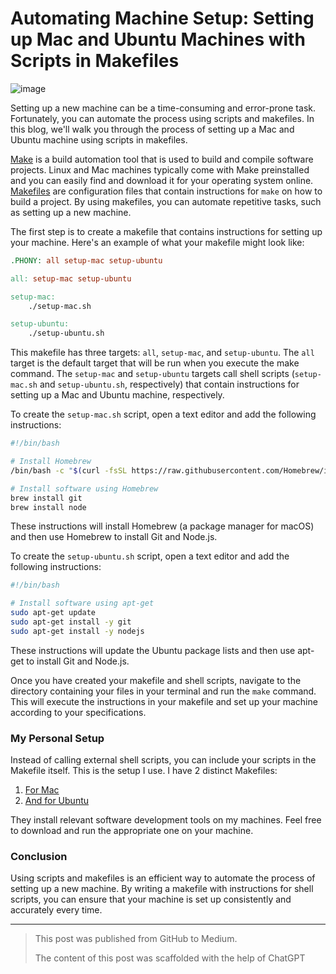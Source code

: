 # Automating Machine Setup: Setting up Mac and Ubuntu Machines with Scripts in Makefiles

![image](https://user-images.githubusercontent.com/6097630/221061622-522f30e8-bc26-41e1-9fe1-19add2595d9a.png)

Setting up a new machine can be a time-consuming and error-prone task. Fortunately, you can automate the process using scripts and makefiles.
In this blog, we'll walk you through the process of setting up a Mac and Ubuntu machine using scripts in makefiles.

[Make](https://www.gnu.org/software/make/) is a build automation tool that is used to build and compile software projects.
Linux and Mac machines typically come with Make preinstalled and you can easily find and download it for your operating system online.
[Makefiles](https://www.gnu.org/software/make/manual/make.html#toc-An-Introduction-to-Makefiles) are configuration files that contain instructions
for `make` on how to build a project. By using makefiles, you can automate repetitive tasks, such as setting up a new machine.

The first step is to create a makefile that contains instructions for setting up your machine. Here's an example of what your makefile might look like:

```makefile
.PHONY: all setup-mac setup-ubuntu

all: setup-mac setup-ubuntu

setup-mac:
    ./setup-mac.sh

setup-ubuntu:
    ./setup-ubuntu.sh
```


This makefile has three targets: `all`, `setup-mac`, and `setup-ubuntu`. The `all` target is the default target that will be run when
you execute the make command. The `setup-mac` and `setup-ubuntu` targets call shell scripts (`setup-mac.sh` and `setup-ubuntu.sh`, respectively)
that contain instructions for setting up a Mac and Ubuntu machine, respectively.

To create the `setup-mac.sh` script, open a text editor and add the following instructions:

```bash
#!/bin/bash

# Install Homebrew
/bin/bash -c "$(curl -fsSL https://raw.githubusercontent.com/Homebrew/install/master/install.sh)"

# Install software using Homebrew
brew install git
brew install node
```

These instructions will install Homebrew (a package manager for macOS) and then use Homebrew to install Git and Node.js.

To create the `setup-ubuntu.sh` script, open a text editor and add the following instructions:

```bash
#!/bin/bash

# Install software using apt-get
sudo apt-get update
sudo apt-get install -y git
sudo apt-get install -y nodejs
```

These instructions will update the Ubuntu package lists and then use apt-get to install Git and Node.js.

Once you have created your makefile and shell scripts, navigate to the directory containing your files in your terminal and run the `make` command.
This will execute the instructions in your makefile and set up your machine according to your specifications.

### My Personal Setup

Instead of calling external shell scripts, you can include your scripts in the Makefile itself. This is the setup I use. I have 2 distinct Makefiles:
1. [For Mac](https://github.com/Chieze-Franklin/makefiles/blob/master/machine_setup/mac/Makefile)
2. [And for Ubuntu](https://github.com/Chieze-Franklin/makefiles/blob/master/machine_setup/ubuntu/Makefile)

They install relevant software development tools on my machines. Feel free to download and run the appropriate one on your machine.

### Conclusion

Using scripts and makefiles is an efficient way to automate the process of setting up a new machine.
By writing a makefile with instructions for shell scripts, you can ensure that your machine is set up consistently and accurately every time.

-----

> This post was published from GitHub to Medium.
>
> The content of this post was scaffolded with the help of ChatGPT
